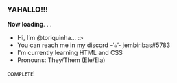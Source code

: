 ### YAHALLO!!!

𝐍𝐨𝐰 𝐥𝐨𝐚𝐝𝐢𝐧𝐠. . .
- Hi, I’m @toriquinha... :>
- You can reach me in my discord -‘๑’- jembiribas#5783
- I'm currently learning HTML and CSS 
- Pronouns: They/Them (Ele/Ela)

ᴄᴏᴍᴘʟᴇᴛᴇ!
